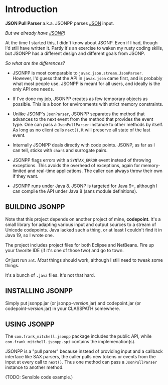 # Introduction #

**JSON Pull Parser** a.k.a. JSONPP parses [JSON](http://json.org) input.

*But we already have [JSONP](https://projects.eclipse.org/projects/ee4j.jsonp)!*

At the time I started this, I didn't know about JSONP. Even if I had, though
I'd still have written it. Partly it's an exercise to waken my rusty coding 
skills, but JSONPP has a different design and different goals from JSONP.


*So what are the differences?*

* JSONPP is most comparable to `javax.json.stream.JsonParser`. However, I'd guess
  that the API in `javax.json` came first, and is probably what most people use.
  JSONPP is meant for all users, and ideally is the only API one needs.

* If I've done my job, JSONPP creates as few temporary objects as possible.
  This is a boon for environments with strict memory constraints.

* Unlike JSONP's `JsonParser`, JSONPP separates the method that advances to the 
  next event from the method that provides the event type. One can pass a 
  `JsonPullParser` instance to other methods by itself. As long as no client 
  calls `next()`, it will preserve all state of the last event.

* Internally JSONPP deals directly with code points. JSONP, as far as I can tell,
  sticks with `char`s and surrogate pairs.

* JSONPP flags errors with a `SYNTAX_ERROR` event instead of throwing exceptions.
  This avoids the overhead of exceptions, again for memory-limited and real-time
  applications.  The caller can always throw their own if they want.

* JSONPP runs under Java 8. JSONP is targeted for Java 9+, although I can compile
  the API under Java 8 (sans module definitions).


## BUILDING JSONPP ###

Note that this project depends on another project of mine, **codepoint**.
It's a small library for adapting various input and output sources to
a stream of Unicode codepoints.  Java lacked such a thing, or at least
I couldn't find it in Java 19, so I wrote one.

The project includes project files for both Eclipse and NetBeans. Fire up your
favorite IDE (if it's one of those two) and go to town.

*Or* just run `ant`. *Most* things should work, although I still need to
tweak some things.

It's a bunch of `.java` files. It's not that hard.


## INSTALLING JSONPP ##

Simply put jsonpp.jar (or jsonpp-*version*.jar) 
and codepoint.jar (or codepoint-*version*.jar)
in your CLASSPATH somewhere.


## USING JSONPP ##

The `com.frank_mitchell.jsonpp` package includes the public API,
while `com.frank_mitchell.jsonpp.spi` contains the implemenation(s).

JSONPP is a "pull parser" because instead of providing input and a callback
interface like SAX parsers, the caller pulls new tokens or events from the input at
every call to `next()`. Thus one method can pass a `JsonPullParser` instance to
another method.

(TODO: Sensible code example.)
